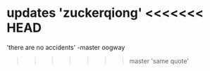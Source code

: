 updates
'zuckerqiong'
<<<<<<< HEAD
=======
'there are no accidents' -master oogway
>>>>>>> master
'same quote'
